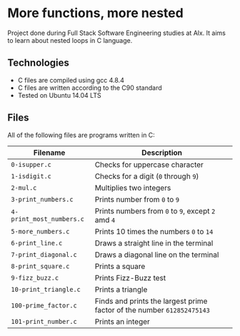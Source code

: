 # More functions, more nested

Project done during Full Stack Software Engineering studies at Alx. It aims to learn about nested loops in C language.

## Technologies

* C files are compiled using gcc 4.8.4
* C files are written according to the C90 standard
* Tested on Ubuntu 14.04 LTS

## Files

All of the following files are programs written in C:

Filename | Description
--- | ---
`0-isupper.c` | Checks for uppercase character
`1-isdigit.c` | Checks for a digit (`0` through `9`)
`2-mul.c` | Multiplies two integers
`3-print_numbers.c` | Prints number from `0` to `9`
`4-print_most_numbers.c` | Prints numbers from `0` to `9`, except `2` amd `4` 
`5-more_numbers.c` | Prints 10 times the numbers `0` to `14`
`6-print_line.c` | Draws a straight line in the terminal
`7-print_diagonal.c` | Draws a diagonal line on the terminal
`8-print_square.c` | Prints a square
`9-fizz_buzz.c` | Prints Fizz-Buzz test
`10-print_triangle.c` | Prints a triangle
`100-prime_factor.c` | Finds and prints the largest prime factor of the number `612852475143`
`101-print_number.c` | Prints an integer
